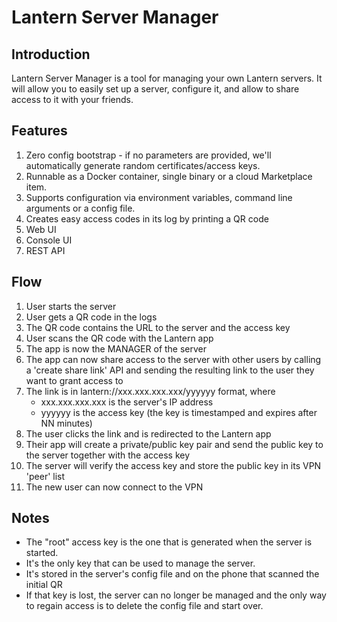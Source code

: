 # Lantern Server Manager

## Introduction

Lantern Server Manager is a tool for managing your own Lantern servers. 
It will allow you to easily set up a server, configure it, and allow to share access to it with your friends.

## Features

1. Zero config bootstrap - if no parameters are provided, we'll automatically generate random certificates/access keys.
2. Runnable as a Docker container, single binary or a cloud Marketplace item.
3. Supports configuration via environment variables, command line arguments or a config file.
4. Creates easy access codes in its log by printing a QR code
5. Web UI
6. Console UI
7. REST API

## Flow

1. User starts the server
2. User gets a QR code in the logs
3. The QR code contains the URL to the server and the access key
4. User scans the QR code with the Lantern app
5. The app is now the MANAGER of the server
6. The app can now share access to the server with other users by calling a 'create share link' API and sending the resulting link to the user they want to grant access to
7. The link is in lantern://xxx.xxx.xxx.xxx/yyyyyy format, where 
   - xxx.xxx.xxx.xxx is the server's IP address
   - yyyyyy is the access key (the key is timestamped and expires after NN minutes)
8. The user clicks the link and is redirected to the Lantern app
9. Their app will create a private/public key pair and send the public key to the server together with the access key
10. The server will verify the access key and store the public key in its VPN 'peer' list
11. The new user can now connect to the VPN

## Notes

- The "root" access key is the one that is generated when the server is started.
- It's the only key that can be used to manage the server.
- It's stored in the server's config file and on the phone that scanned the initial QR
- If that key is lost, the server can no longer be managed and the only way to regain access is to delete the config file and start over.



